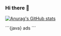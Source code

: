 ### Hi there 👋

[![Anurag's GitHub stats](https://github-readme-stats.vercel.app/api?username=AlfredZ12)](https://github.com/AlfredZ12/github-readme-stats)
<!--
**AlfredZ12/AlfredZ12** is a ✨ _special_ ✨ repository because its `README.md` (this file) appears on your GitHub profile.

Here are some ideas to get you started:

- 🔭 I’m currently working on ...
- 🌱 I’m currently learning ...
- 👯 I’m looking to collaborate on ...
- 🤔 I’m looking for help with ...
- 💬 Ask me about ...
- 📫 How to reach me: ...
- 😄 Pronouns: ...
- ⚡ Fun fact: ...
-->
´´´{java}
ads
´´´
